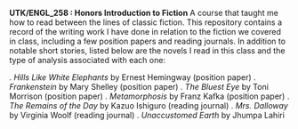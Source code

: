 **UTK/ENGL_258 : Honors Introduction to Fiction**
A course that taught me how to read between the lines of classic fiction. This repository contains a record of the writing work I have done in relation to the fiction we covered in class, including a few position papers and reading journals. In addition to notable short stories, listed below are the novels I read in this class and the type of analysis associated with each one: 

. _Hills Like White Elephants_ by Ernest Hemingway (position paper)
. _Frankenstein_ by Mary Shelley (position paper)
. _The Bluest Eye_ by Toni Morrison (position paper)
. _Metamorphosis_ by Franz Kafka (position paper)
. _The Remains of the Day_ by Kazuo Ishiguro (reading journal) 
. _Mrs. Dalloway_ by Virginia Woolf (reading journal)
. _Unaccustomed Earth_ by Jhumpa Lahiri

